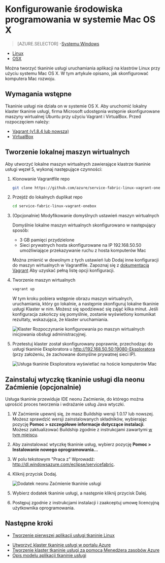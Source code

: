<properties
   pageTitle="Konfigurowanie środowiska programowania w systemie Mac OS X | Microsoft Azure"
   description="Zainstaluj środowisko uruchomieniowe, SDK i narzędzia i utworzyć klaster rozwoju lokalnego. Po zakończeniu instalacji ten użytkownik będzie gotowy do tworzenia aplikacji w systemie Mac OS X."
   services="service-fabric"
   documentationCenter=".net"
   authors="seanmck"
   manager="timlt"
   editor=""/>

<tags
   ms.service="service-fabric"
   ms.devlang="dotNet"
   ms.topic="get-started-article"
   ms.tgt_pltfrm="NA"
   ms.workload="NA"
   ms.date="09/25/2016"
   ms.author="seanmck"/>

# <a name="set-up-your-development-environment-on-mac-os-x"></a>Konfigurowanie środowiska programowania w systemie Mac OS X

> [AZURE.SELECTOR]
-[Systemu Windows](service-fabric-get-started.md)
- [Linux](service-fabric-get-started-linux.md)
- [OSX](service-fabric-get-started-mac.md)

Można tworzyć tkaninie usługi uruchamiania aplikacji na klastrów Linux przy użyciu systemu Mac OS X. W tym artykule opisano, jak skonfigurować komputera Mac rozwoju.

## <a name="prerequisites"></a>Wymagania wstępne

Tkaninie usługi nie działa on w systemie OS X. Aby uruchomić lokalny klaster tkaninie usługi, firma Microsoft udostępnia wstępnie skonfigurowane maszyny wirtualnej Ubuntu przy użyciu Vagrant i VirtualBox. Przed rozpoczęciem należy:

- [Vagrant (v1.8.4 lub nowsza)](http://wwww.vagrantup.com/downloads)
- [VirtualBox](http://www.virtualbox.org/wiki/Downloads)

## <a name="create-the-local-vm"></a>Tworzenie lokalnej maszyn wirtualnych

Aby utworzyć lokalne maszyn wirtualnych zawierające klastrze tkaninie usługi węzeł 5, wykonaj następujące czynności:

1. Klonowanie Vagrantfile repo

    ```bash
    git clone https://github.com/azure/service-fabric-linux-vagrant-onebox.git
    ```

2. Przejdź do lokalnych duplikat repo

    ```bash
    cd service-fabric-linux-vagrant-onebox
    ```

3. (Opcjonalnie) Modyfikowanie domyślnych ustawień maszyn wirtualnych

    Domyślnie lokalne maszyn wirtualnych skonfigurowano w następujący sposób:

    - 3 GB pamięci przydzielone
    - Sieci prywatnych hosta skonfigurowane na IP 192.168.50.50 umożliwiające przekazywanie ruchu z hosta komputerów Mac

    Można zmienić w dowolnym z tych ustawień lub Dodaj inne konfiguracji do maszyn wirtualnych w Vagrantfile. Zapoznaj się z [dokumentacją Vagrant](http://www.vagrantup.com/docs) Aby uzyskać pełną listę opcji konfiguracji.

4. Tworzenie maszyn wirtualnych

    ```bash
    vagrant up
    ```

    W tym kroku pobiera wstępnie obrazu maszyn wirtualnych, uruchamiania, który go lokalnie, a następnie skonfiguruj lokalne tkaninie usługi Klaster w nim. Możesz się spodziewać się zająć kilka minut. Jeśli konfiguracja zakończy się pomyślnie, zostanie wyświetlony komunikat rezultaty, wskazująca, że klaster uruchamiania.

    ![Klaster Rozpoczynanie konfigurowania po maszyn wirtualnych inicjowania obsługi administracyjnej.][cluster-setup-script]

5. Przetestuj klaster został skonfigurowany poprawnie, przechodząc do usługi tkaninie Eksploratora u http://192.168.50.50:19080-Eksploratora (przy założeniu, że zachowane domyślne prywatnej sieci IP).

    ![Usługa tkaninie Eksploratora wyświetlać na hoście komputerów Mac][sfx-mac]


## <a name="install-the-service-fabric-plugin-for-eclipse-neon-optional"></a>Zainstaluj wtyczkę tkaninie usługi dla neonu Zaćmienie (opcjonalnie)

Usługa tkaninie przewiduje IDE neonu Zaćmienie, do którego można uprościć proces tworzenia i wdrażanie usług Java wtyczki.

1. W Zaćmienie upewnij się, że masz Buildship wersji 1.0.17 lub nowszej. Możesz sprawdzić wersji zainstalowanych składników, wybierając pozycję **Pomoc > szczegółowe informacje dotyczące instalacji**. Możesz zaktualizować Buildship zgodnie z instrukcjami zawartymi [w tym miejscu][buildship-update].

2. Aby zainstalować wtyczkę tkaninie usług, wybierz pozycję **Pomoc > Instalowanie nowego oprogramowania...**

3. W polu tekstowym "Praca z" Wprowadź: http://dl.windowsazure.com/eclipse/servicefabric.

4. Kliknij przycisk Dodaj.

    ![Dodatek neonu Zaćmienie tkaninie usługi][sf-eclipse-plugin-install]

5. Wybierz dodatek tkaninie usługi, a następnie kliknij przycisk Dalej.

6. Postępuj zgodnie z instrukcjami instalacji i zaakceptuj umowę licencyjną użytkownika oprogramowania.

## <a name="next-steps"></a>Następne kroki

- [Tworzenie pierwszej aplikacji usługi tkaninie Linux](service-fabric-create-your-first-linux-application-with-java.md)

<!-- Links -->

- [Utworzyć klaster tkaninie usługi w portalu Azure](service-fabric-cluster-creation-via-portal.md)
- [Tworzenie klaster tkaninie usługi za pomocą Menedżera zasobów Azure](service-fabric-cluster-creation-via-arm.md)
- [Opis modelu aplikacji tkaninie usługi](service-fabric-application-model.md)

<!-- Images -->
[cluster-setup-script]: ./media/service-fabric-get-started-mac/cluster-setup-mac.png
[sfx-mac]: ./media/service-fabric-get-started-mac/sfx-mac.png
[sf-eclipse-plugin-install]: ./media/service-fabric-get-started-mac/sf-eclipse-plugin-install.png
[buildship-update]: https://projects.eclipse.org/projects/tools.buildship
